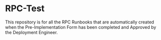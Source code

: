 # RPC-Test
This repository is for all the RPC Runbooks that are automatically created when the Pre-Implementation Form has been completed and Approved by the Deployment Engineer.
